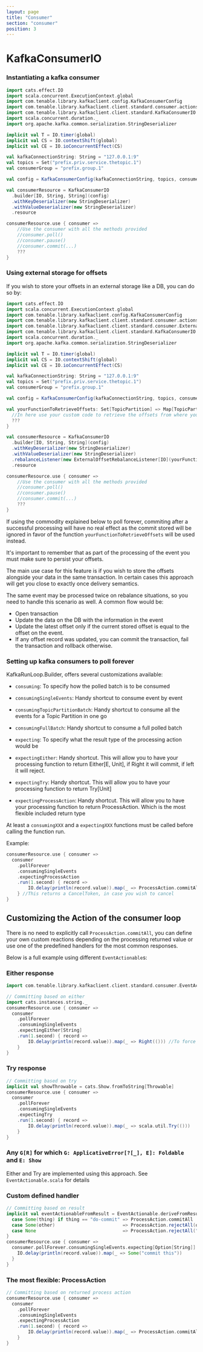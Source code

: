 ```yaml
---
layout: page
title: "Consumer"
section: "consumer"
position: 3
---
```


# KafkaConsumerIO

### Instantiating a kafka consumer

```scala
import cats.effect.IO
import scala.concurrent.ExecutionContext.global
import com.tenable.library.kafkaclient.config.KafkaConsumerConfig
import com.tenable.library.kafkaclient.client.standard.consumer.actions.ProcessAction
import com.tenable.library.kafkaclient.client.standard.KafkaConsumerIO
import scala.concurrent.duration._
import org.apache.kafka.common.serialization.StringDeserializer

implicit val T = IO.timer(global)
implicit val CS = IO.contextShift(global)
implicit val CE = IO.ioConcurrentEffect(CS)

val kafkaConnectionString: String = "127.0.0.1:9"
val topics = Set("prefix.priv.service.thetopic.1")
val consumerGroup = "prefix.group.1"

val config = KafkaConsumerConfig(kafkaConnectionString, topics, consumerGroup, 10.seconds)

val consumerResource = KafkaConsumerIO
  .builder[IO, String, String](config)
  .withKeyDeserializer(new StringDeserializer)
  .withValueDeserializer(new StringDeserializer)
  .resource

consumerResource.use { consumer =>
    //Use the consumer with all the methods provided
    //consumer.poll()
    //consumer.pause()
    //consumer.commit(...)
    ???
}
```

### Using external storage for offsets

If you wish to store your offsets in an external storage like a DB, you can do so by:

```scala
import cats.effect.IO
import scala.concurrent.ExecutionContext.global
import com.tenable.library.kafkaclient.config.KafkaConsumerConfig
import com.tenable.library.kafkaclient.client.standard.consumer.actions.ProcessAction
import com.tenable.library.kafkaclient.client.standard.consumer.ExternalOffsetsRebalanceListener
import com.tenable.library.kafkaclient.client.standard.KafkaConsumerIO
import scala.concurrent.duration._
import org.apache.kafka.common.serialization.StringDeserializer

implicit val T = IO.timer(global)
implicit val CS = IO.contextShift(global)
implicit val CE = IO.ioConcurrentEffect(CS)

val kafkaConnectionString: String = "127.0.0.1:9"
val topics = Set("prefix.priv.service.thetopic.1")
val consumerGroup = "prefix.group.1"

val config = KafkaConsumerConfig(kafkaConnectionString, topics, consumerGroup, 10.seconds)

val yourFunctionToRetrieveOffsets: Set[TopicPartition] => Map[TopicPartition, Option[Long]] = {
  //In here use your custom code to retrieve the offsets from where you are storing them. E.g.: DB
  ???
}

val consumerResource = KafkaConsumerIO
  .builder[IO, String, String](config)
  .withKeyDeserializer(new StringDeserializer)
  .withValueDeserializer(new StringDeserializer)
  .rebalanceListener(new ExternalOffsetRebalanceListener[IO](yourFunctionToRetrieveOffsets))
  .resource

consumerResource.use { consumer =>
    //Use the consumer with all the methods provided
    //consumer.poll()
    //consumer.pause()
    //consumer.commit(...)
    ???
}
```

If using the commodity explained below to poll forever, commiting after a successful processing will have no real effect as the commit stored will be ignored in favor of the function `yourFunctionToRetrieveOffsets` will be used instead.

It's important to remember that as part of the processing of the event you must make sure to persist your offsets.

The main use case for this feature is if you wish to store the offsets alongside your data in the same transaction. In certain cases this approach will get you close to exactly once delivery semantics. 

The same event may be processed twice on rebalance situations, so you need to handle this scenario as well. A common flow would be:

- Open transaction
- Update the data on the DB with the information in the event
- Update the latest offset only if the current stored offset is equal to the offset on the event.
- If any offset record was updated, you can commit the transaction, fail the transaction and rollback otherwise.

### Setting up kafka consumers to poll forever

KafkaRunLoop.Builder, offers several customizations available:
- `consuming`: To specify how the polled batch is to be consumed
- `consumingSingleEvents`: Handy shortcut to consume event by event
- `consumingTopicPartitionBatch`: Handy shortcut to consume all the events for a Topic Partition in one go
- `consumingFullBatch`: Handy shortcut to consume a full polled batch

- `expecting`: To specify what the result type of the processing action would be
- `expectingEither`: Handy shortcut. This will allow you to have your processing function to return Either[E, Unit], if Right it will commit, if left it will reject.
- `expectingTry`: Handy shortcut. This will allow you to have your processing function to return Try[Unit]
- `expectingProcessAction`: Handy shortcut. This will allow you to have your processing function to return ProcessAction. Which is the most flexible included return type

At least a `consumingXXX` and a `expectingXXX` functions must be called before calling the function run.

Example:

```scala
consumerResource.use { consumer =>
  consumer
    .pollForever
    .consumingSingleEvents
    .expectingProcessAction
    .run(1.second) { record =>
        IO.delay(println(record.value)).map(_ => ProcessAction.commitAll)
    } //This returns a CancelToken, in case you wish to cancel
}
```

## Customizing the Action of the consumer loop

There is no need to explicitly call `ProcessAction.commitAll`, you can define your own custom reactions depending on the processing returned value or use one of the predefined handlers for the most common responses.

Below is a full example using different `EventActionable`s:

### Either response
```scala
import com.tenable.library.kafkaclient.client.standard.consumer.EventActionable

// Committing based on either
import cats.instances.string._
consumerResource.use { consumer =>
  consumer
    .pollForever
    .consumingSingleEvents
    .expectingEither[String]
    .run(1.second) { record =>
        IO.delay(println(record.value)).map(_ => Right(())) //To force commit. Use left to reject.
    }
}
```

### Try response
```scala
// Committing based on try
implicit val showThrowable = cats.Show.fromToString[Throwable]
consumerResource.use { consumer =>
  consumer
    .pollForever
    .consumingSingleEvents
    .expectingTry
    .run(1.second) { record =>
        IO.delay(println(record.value)).map(_ => scala.util.Try(()))
    }
}
```

### Any `G[R]` for which `G: ApplicativeError[?[_], E]: Foldable` and `E: Show`

Either and Try are implemented using this approach.
See `EventActionable.scala` for details

### Custom defined handler
```scala
// Committing based on result
implicit val eventActionableFromResult = EventActionable.deriveFromResult[Option[String]] {
  case Some(thing) if thing == "do-commit" => ProcessAction.commitAll
  case Some(other)                         => ProcessAction.rejectAll(other)
  case None                                => ProcessAction.rejectAll("nope")
}
consumerResource.use { consumer =>
  consumer.pollForever.consumingSingleEvents.expecting[Option[String]].run(1.second) { record =>
    IO.delay(println(record.value)).map(_ => Some("commit this"))
  }
}
```

### The most flexible: ProcessAction
```scala
// Committing based on returned process action
consumerResource.use { consumer =>
  consumer
    .pollForever
    .consumingSingleEvents
    .expectingProcessAction
    .run(1.second) { record =>
        IO.delay(println(record.value)).map(_ => ProcessAction.commitAll)
    }
}
```

